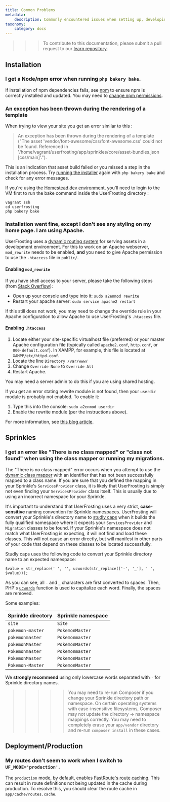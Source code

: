 ```yaml
---
title: Common Problems
metadata:
    description: Commonly encountered issues when setting up, developing, or deploying a UserFrosting project.
taxonomy:
    category: docs
---
```


>>> To contribute to this documentation, please submit a pull request to our [learn repository](https://github.com/userfrosting/learn/tree/master/pages).

## Installation

### I get a Node/npm error when running `php bakery bake`.

If installation of npm dependencies fails, see [npm](/basics/requirements/essential-tools-for-php#npm) to ensure npm is correctly installed and updated. You may need to [change npm permissions](https://docs.npmjs.com/getting-started/fixing-npm-permissions).

### An exception has been thrown during the rendering of a template

When trying to view your site you get an error similar to this :

> An exception has been thrown during the rendering of a template ("The asset 'vendor/font-awesome/css/font-awesome.css' could not be found. Referenced in '/home/vagrant/userfrosting/app/sprinkles/core/asset-bundles.json [css/main]'.").

This is an indication that asset build failed or you missed a step in the installation process. Try [running the installer](/installation/environment/native#run-the-installer) again with `php bakery bake` and check for any error messages.

If you're using the [Homestead dev environment](/installation/environment/homestead), you'll need to login to the VM first to run the bake command inside the UserFrosting directory :

```
vagrant ssh
cd userfrosting
php bakery bake
```

### Installation went fine, except I don't see any styling on my home page.  I am using Apache.

UserFrosting uses a [dynamic routing system](/asset-management/basic-usage#PublicassetURLs) for serving assets in a development environment.  For this to work on an Apache webserver, `mod_rewrite` needs to be enabled, **and** you need to give Apache permission to use the `.htaccess` file in `public/`.

#### Enabling `mod_rewrite`

If you have shell access to your server, please take the following steps (from [Stack Overflow](http://stackoverflow.com/questions/869092/how-to-enable-mod-rewrite-for-apache-2-2/21658877#21658877)):

- Open up your console and type into it: `sudo a2enmod rewrite`
- Restart your apache server: `sudo service apache2 restart`

If this still does not work, you may need to change the override rule in your Apache configuration to allow Apache to use UserFrosting's `.htaccess` file.

#### Enabling `.htaccess`

1. Locate either your site-specific virtualhost file (preferred) or your master Apache configuration file (typically called `apache2.conf`, `http.conf`, or `000-default.conf`).  In XAMPP, for example, this file is located at `XAMPP/etc/httpd.conf`.
2. Locate the line `Directory /var/www/`
3. Change `Override None` to `Override All`
4. Restart Apache.

You may need a server admin to do this if you are using shared hosting.

If you get an error stating rewrite module is not found, then your `userdir` module is probably not enabled. To enable it:

1. Type this into the console: `sudo a2enmod userdir`
2. Enable the rewrite module (per the instructions above).

For more information, see [this blog article](http://seventhsoulmountain.blogspot.com/2014/02/wordpress-permalink-ubuntu-problem-solutions.html).

## Sprinkles

### I get an error like "There is no class mapped" or "class not found" when using the class mapper or running my migrations.

The "There is no class mapped" error occurs when you attempt to use the [dynamic class mapper](/advanced/class-mapper) with an identifier that has not been successfully mapped to a class name.  If you are sure that you defined the mapping in your Sprinkle's `ServicesProvider` class, it is likely that UserFrosting is simply not even finding your `ServicesProvider` class itself.  This is usually due to using an incorrect namespace for your Sprinkle.

It's important to understand that UserFrosting uses a very strict, **case-sensitive** naming convention for Sprinkle namespaces.  UserFrosting will convert your Sprinkle's directory name to [studly caps](https://laravel.com/docs/5.8/helpers#method-studly-case) when it builds the fully qualified namespace where it expects your `ServicesProvider` and `Migration` classes to be found.  If your Sprinkle's namespace does not match what UserFrosting is expecting, it will not find and load these classes.  This will not cause an error directly, but will manifest in other parts of your code that depend on these classes to be located successfully.

Studly caps uses the following code to convert your Sprinkle directory name to an expected namespace:

```
$value = str_replace(' ', '', ucwords(str_replace(['-', '_'], ' ', $value)));
```

As you can see, all `-` and `_` characters are first converted to spaces.  Then, PHP's [`ucwords`](http://php.net/manual/en/function.ucwords.php) function is used to capitalize each word.  Finally, the spaces are removed.

Some examples:

| Sprinkle directory | Sprinkle namespace |
|--------------------|--------------------|
| `site`             | `Site`             |
| `pokemon-master`   | `PokemonMaster`    |
| `pokemonmaster`    | `Pokemonmaster`    |
| `pokemonMaster`    | `PokemonMaster`    |
| `Pokemonmaster`    | `Pokemonmaster`    |
| `PokemonMaster`    | `PokemonMaster`    |
| `Pokemon-Master`   | `PokemonMaster`    |

We **strongly recommend** using only lowercase words separated with `-` for Sprinkle directory names.

>>>>> You may need to re-run Composer if you change your Sprinkle directory path or namespace.  On certain operating systems with case-insensitive filesystems, Composer may not update the directory -> namespace mappings correctly.  You may need to completely erase your `app/vendor` directory and re-run `composer install` in these cases.

## Deployment/Production

### My routes don't seem to work when I switch to `UF_MODE='production'`.

The `production` mode, by default, enables [FastRoute's route caching](https://www.slimframework.com/docs/objects/application.html#slim-default-settings).  This can result in route definitions not being updated in the cache during production.  To resolve this, you should clear the route cache in `app/cache/routes.cache`.
